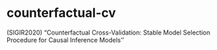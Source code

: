 # counterfactual-cv
(SIGIR2020) “Counterfactual Cross-Validation: Stable Model Selection Procedure for Causal Inference Models’’
